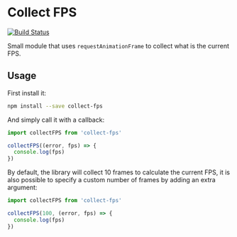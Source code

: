 # Collect FPS

[![Build Status](https://travis-ci.org/pirelenito/collect-fps.svg)](https://travis-ci.org/pirelenito/collect-fps)

Small module that uses `requestAnimationFrame` to collect what is the current FPS.

## Usage

First install it:

```bash
npm install --save collect-fps
```

And simply call it with a callback:

```js
import collectFPS from 'collect-fps'

collectFPS((error, fps) => {
  console.log(fps)
})
```

By default, the library will collect 10 frames to calculate the current FPS, it is also possible to specify a custom number of frames by adding an extra argument:

```js
import collectFPS from 'collect-fps'

collectFPS(100, (error, fps) => {
  console.log(fps)
})
```
